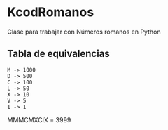 # KcodRomanos
Clase para trabajar con Números romanos en Python

## Tabla de equivalencias

```
M -> 1000
D -> 500
C -> 100
L -> 50
X -> 10
V -> 5
I -> 1
```

MMMCMXCIX = 3999